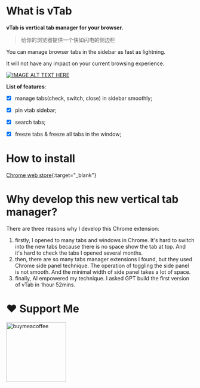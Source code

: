 # What is vTab
**vTab is vertical tab manager for your browser.**

> 给你的浏览器提供一个快如闪电的侧边栏

You can manage browser tabs in the sidebar as fast as lightning.

It will not have any impact on your current browsing experience.

[![IMAGE ALT TEXT HERE](https://img.youtube.com/vi/Mc_RFd1lTcI/0.jpg)](https://www.youtube.com/watch?v=Mc_RFd1lTcI)

**List of features**:
- [x] manage tabs(check, switch, close) in sidebar smoothly;
- [x] pin vtab sidebar;
- [x] search tabs;
- [x] freeze tabs & freeze all tabs in the window;


# How to install

[Chrome web store](https://chromewebstore.google.com/detail/vtab/fkmcgnjikengcgbeadhmdeneagpdgaea){:target="_blank"} 

# Why develop this new vertical tab manager?

There are three reasons why I develop this Chrome extension: 

1. firstly, I opened to many tabs and windows in Chrome. It's hard to switch into the new tabs because there is no space show the tab at top. And it's hard to check the tabs I opened several months.
2. then, there are so many tabs manager extensions I found, but they used Chrome side panel technique. The operation of toggling the side panel is not smooth. And the minimal width of side panel takes a lot of space.
3. finally, AI empowered my technique. I asked GPT build the first version of vTab in 1hour 52mins.

# ❤️ Support Me
<a href="https://www.buymeacoffee.com/wolf3cg" target="_blank">
<img src="https://cdn.buymeacoffee.com/buttons/v2/default-yellow.png" width="160" alt="buymeacoffee" />
</a>